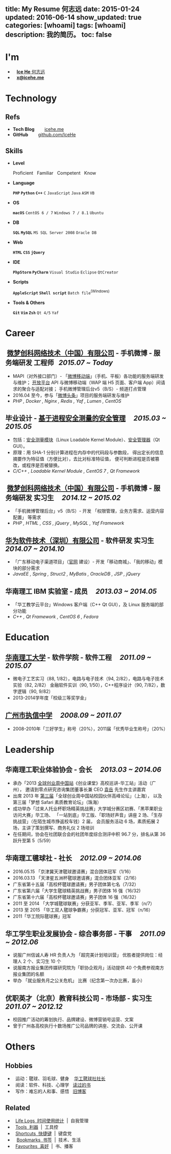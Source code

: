 title: My Resume 何志远
date: 2015-01-24
updated: 2016-06-14
show_updated: true
categories: [whoami]
tags: [whoami]
description: 我的简历。
toc: false
---

# __I'm__

- <i class="fa fa-user-secret">&nbsp;</i>&nbsp; [__Ice He__ 何志远](http://icehe.me/about/)
- <i class="fa fa-envelope">&nbsp;&nbsp;</i> __<x@icehe.me>__

# Technology

## __Refs__
- __Tech Blog__ &nbsp; &nbsp; &nbsp; <i class="fa fa-cube"> &nbsp;</i>[icehe.me](http://icehe.me)
- __GitHub__ &nbsp; &nbsp; &nbsp; <i class="fa fa-github"> &nbsp;</i>[github.com/IceHe](https://github.com/IceHe)

## __Skills__
- __Level__

    <i class="fa fa-trophy"></i> Proficient &nbsp; <i class="fa fa-star"></i> Familiar &nbsp; <i class="fa fa-star-half-o"></i> Competent &nbsp; <i class="fa fa-star-o"></i> Know

- __Language__

    __<i class="fa fa-star-half-o"></i> `PHP` `Python` `C++`__ `C` `JavaScript` `Java` <i class="fa fa-star-o"></i> `ASM` `VB`

- __OS__

    __<i class="fa fa-star"></i> `macOS`__ <i class="fa fa-star-half-o"></i> `CentOS 6 / 7` `Windows 7 / 8.1` <i class="fa fa-star-o"></i> `Ubuntu`

- __DB__

    __<i class="fa fa-star-half-o"></i> `SQL` `MySQL`__ <i class="fa fa-star-o"></i> `MS SQL Server 2008` `Oracle DB`

- __Web__

    __<i class="fa fa-star-half-o"></i> `HTML` `CSS` `jQuery`__<!-- <i class="fa fa-star-o"></i> `Nginx` Redis-->

- __IDE__

    __<i class="fa fa-star-half-o"></i> `PhpStorm` `PyCharm`__ <i class="fa fa-star-o"></i> `Visual Studio` `Eclipse` `QtCreator`

- __Scripts__

    __<i class="fa fa-star"></i> `AppleScript` <i class="fa fa-star-half-o"></i> `Shell script`__ `Batch file`<sup>(Windows)</sup>

- __Tools & Others__

    __<i class="fa fa-star"></i> `Git` `Vim` `Zsh`__ <i class="fa fa-star-half-o"></i> `Qt 4/5` `Yaf`

# Career

## __<span class="icon-weibo">&nbsp;</span>[微梦创科网络技术（中国）有限公司](https://zh.wikipedia.org/wiki/%E6%96%B0%E6%B5%AA%E5%BE%AE%E5%8D%9A) - 手机微博 - 服务端研发 工程师__ &nbsp; _2015.07 ~ Today_
- MAPI（对外接口部门）- 「[微博移动端](https://itunes.apple.com/cn/app/id350962117)」（手机、平板）各功能的服务端研发与维护；
[开放平台](http://open.weibo.com/) API 与微博移动端（WAP 端 H5 页面、客户端 App）间请求的聚合与适配对接；
手机微博管理后台v5（B/S）- 频道打点管理
- 2016.04 至今，参与「[微博头条](https://itunes.apple.com/cn/app/wei-bo-tou-tiao/id713957166)」项目的服务端研发与维护
- _PHP , Docker , Nginx , Redis , Yaf , Lumen , CentOS_

## __毕业设计 - [基于进程安全测量的安全管理](https://github.com/IceHe/secure_mgt_by_dynamic_measuring)__ &nbsp; &nbsp; _2015.03 ~ 2015.05_
- 包括：[安全测量模块](https://github.com/IceHe/dimm)（Linux Loadable Kernel Module）、[安全管理器](https://github.com/IceHe/secure_monitor)（Qt GUI）。
- 原理：用 SHA-1 分别计算进程在内存中的代码段与参数段，
得出定长的信息摘要作为特征值（方便比对），去比对标准特征值，
便可判断进程是否被篡改，或程序是否被替换。
- _C/C++ , Loadable Kernel Module , CentOS 7 , Qt Framework_

## __<span class="icon-weibo">&nbsp;</span>[微梦创科网络技术（中国）有限公司](https://zh.wikipedia.org/wiki/%E6%96%B0%E6%B5%AA%E5%BE%AE%E5%8D%9A) - 手机微博 - 服务端研发 实习生__ &nbsp; &nbsp; _2014.12 ~ 2015.02_
- 「手机微博管理后台」v5（B/S）- 开发 「权限管理，业务方需求、运营内容配置」 等需求
- _PHP , HTML , CSS , jQuery , MySQL , Yaf Framework_

## __[华为软件技术（深圳）有限公司](https://zh.wikipedia.org/wiki/%E5%8D%8E%E4%B8%BA)  - 软件研发 实习生__ &nbsp; &nbsp; _2014.07 ~ 2014.10_
- 「广东移动电子渠道项目」（[官网](http://www.10086.cn/gd/index_200_200.html) 建设）- 开发「移动商城」、「我的移动」模块的部分需求
- _JavaEE , Spring , Struct2 , MyBatis , OracleDB , JSP , jQuery_

## __华南理工 IBM 实验室 - 成员__ &nbsp; &nbsp; _2013.03 ~ 2014.05_
- 「华工教学云平台」Windows 客户端（C++ Qt GUI），及 Linux 服务端的部分功能
- _C++ , Qt Framework , CentOS 6 , Fedora_

# Education

## __[华南理工大学](https://zh.wikipedia.org/wiki/%E5%8D%8E%E5%8D%97%E7%90%86%E5%B7%A5%E5%A4%A7%E5%AD%A6) - 软件学院 - 软件工程__ &nbsp; &nbsp; _2011.09 ~ 2015.07_
- 微电子工艺实习（88, 1/82），电路与电子技术（94, 2/82），电路与电子技术实验（82, 2/82）
金融软件实训（90, 1/50），C++程序设计（90, 7/82），数字逻辑（90, 9/82）
- 2013-2014学年度「校级三等奖学金」

## __[广州市执信中学](https://zh.wikipedia.org/wiki/%E5%B9%BF%E5%B7%9E%E5%B8%82%E6%89%A7%E4%BF%A1%E4%B8%AD%E5%AD%A6)__ &nbsp; &nbsp; _2008.09 ~ 2011.07_
- 2008-2010年「三好学生」称号（20%），2011届「优秀毕业生称号」（20%）

# Leadership

## __华南理工职业体验协会 - 会长__ &nbsp; &nbsp; _2013.03 ~ 2014.06_
- 承办「2013 [全球创业周中国站](http://gcc.eweekchina.org/page/200)《创业课堂》高校巡讲-华工站」活动（广州），
邀请到零点研究咨询集团董事长兼 CEO [袁岳](http://baike.baidu.com/view/801470.htm) 先生作主讲嘉宾
- 出席 2013 年 [第三届](http://page.renren.com/600002531/note/911026751)「全球创业周中国站校园伙伴高峰论坛」（上海），
以及第三届「梦想 Safari 素质教育论坛」（珠海）
- 成功举办「过来人托业杯职场精英挑战赛」大学城分赛区初赛、「黑苹果职业访问大赛」华工场、
「一站到底」华工版、「职场好声音」讲座 2 场、「生存挑战营」（在陌生城市挣返校车钱）2 届，
会员服务活动 6 场，素质拓展 2 场，主讲了策划撰写、商务礼仪 2 场培训
- 在任期间，协会在社团联合会的社团年度综合测评中积 96.7 分，排名从第 36 跃升至第 5（5/59）

## __华南理工毽球社 - 社长__ &nbsp; &nbsp; _2012.09 ~ 2014.06_
- 2016.05.15 「京津冀天津毽球邀请赛」混合团体冠军（1/16）
- 2016.03.13 「天津星五洲杯毽球邀请赛」混合团体亚军（2/16）
- 广东省第十五届「高校杯毽球邀请赛」男子团体第七名（7/32）
- 广东省第六届「大学生毽球精英挑战赛」男子团体 16 强（16/32)
- 广东省第十六届「高校杯毽球邀请赛」男子团体 16 强（16/32）
- 2011 至 2014 「大学城毽球联赛」分获亚军、季军、亚军、季军（n/7）
- 2013 至 2015 「华工双人毽球争霸赛」分获冠军、亚军、冠军（n/16）
- 2011「华工院际毽球赛」冠军

## __华工学生职业发展协会 - 综合事务部 - 干事__ &nbsp; &nbsp; _2011.09 ~ 2012.06_
- 说服广州信诚人寿 HR 负责人为 「超完美计划培训营」 优胜者提供岗位：经理人 2 个、实习生 10 个
- 说服南方报业集团传媒研究院为「职协企观月」活动提供 40 个免费参观南方报业集团的名额
- 举办 「就业服务月之公关危机」 比赛（纪念第一次办比赛，虽小）

## __优职英才（北京）教育科技公司 - 市场部 - 实习生__ &nbsp; &nbsp; _2011.07 ~ 2012.12_
- 校园推广活动的筹划执行、品牌建设、微博营销号运营、文案
- 曾于广州各高校执行十数场推广公司品牌的讲座、交流会、公开课

# Others

## __Hobbies__
- <i class="fa fa-soccer-ball-o">&nbsp;</i> 运动：毽球、羽毛球、健身 &nbsp; <i class="fa fa-trophy">&nbsp;</i>[华工毽球社社长](#华南理工毽球社_-_社长_&nbsp;_&nbsp;_2012-09_~_2014-06)
- <i class="fa fa-book">&nbsp;</i> 阅读：软件、科技、心理学 &nbsp; <span class="icon-douban"></span> [读过的书](http://book.douban.com/people/IceHeGZ/collect?sort=rating&start=0&mode=grid&tags_sort=count)
- <i class="fa fa-pencil-square-o">&nbsp;</i> 写作：难忘的人和事、感悟 &nbsp; <span class=" icon-qzone"></span> [旧博客](http://290841032.qzone.qq.com)

## __Related__

- <i class="fa fa-calendar">&nbsp;</i> [Life Logs &nbsp;时间使用统计](http://icehe.me/lifelogs/) &nbsp;|&nbsp; 自我管理
- <i class="fa fa-gears">&nbsp;</i> [Tools &nbsp;利器](http://icehe.me/tools/) &nbsp;|&nbsp; 工具控
- <i class="fa fa-keyboard-o">&nbsp;</i> [Shortcuts &nbsp;快捷键](http://icehe.me/mac_shortcuts) &nbsp;|&nbsp; 键盘党
- <i class="fa fa-bookmark-o">&nbsp;</i> &nbsp;[Bookmarks &nbsp;书签](http://icehe.me/bookmarks) &nbsp;|&nbsp; 技术、生活
- <i class="fa fa-heart">&nbsp;</i> [Favourites &nbsp;喜好](http://icehe.me/favourites) &nbsp;|&nbsp; 书、播客
<!--- <i class="fa fa-linkedin-square">&nbsp;</i>&nbsp; [Linkedin &nbsp;领英](http://www.linkedin.com/in/%E5%BF%97%E8%BF%9C-%E4%BD%95-3ba09192)-->

<style type="text/css">
article .article-content h2 {
    margin-top: 1.8em;
    font-size: 105%;
    border-bottom: 0px;
}
</style>

